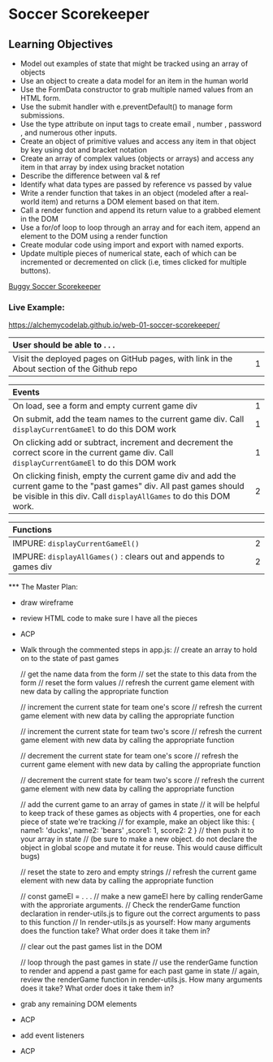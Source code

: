 # Soccer Scorekeeper

## Learning Objectives
- Model out examples of state that might be tracked using an array of objects
- Use an object to create a data model for an item in the human world
- Use the FormData  constructor to grab multiple named values from an HTML form.
- Use the submit handler with e.preventDefault() to manage form submissions.
- Use the type attribute on input tags to create email , number , password , and numerous other inputs.
- Create an object of primitive values and access any item in that object by key using dot and bracket notation
- Create an array of complex values (objects or arrays) and access any item in that array by index using bracket notation
- Describe the difference between val & ref
- Identify what data types are passed by reference vs passed by value
- Write a render function that takes in an object (modeled after a real-world item) and returns a DOM element based on that item.
- Call a render function and append its return value to a grabbed element in the DOM
- Use a for/of loop to loop through an array and for each item, append an element to the DOM using a render function
- Create modular code using import and export with named exports.
- Update multiple pieces of numerical state, each of which can be incremented or decremented on click (i.e, times clicked for multiple buttons).

[Buggy Soccer Scorekeeper](https://github.com/alchemycodelab/buggy-js-soccer-scorekeeper)

### Live Example:
https://alchemycodelab.github.io/web-01-soccer-scorekeeper/


| User should be able to . . .                                                         |             |
| :----------------------------------------------------------------------------------- | ----------: |
| Visit the deployed pages on GitHub pages, with link in the About section of the Github repo|        1 |

| Events                                                                               |             |
| :----------------------------------------------------------------------------------- | ----------: |
| On load, see a form and empty current game div                                             |        1 |
| On submit, add the team names to the current game div.  Call `displayCurrentGameEl` to do this DOM work                                   |        1 |
| On clicking add or subtract, increment and decrement the correct score in the current game div. Call `displayCurrentGameEl` to do this DOM work |     1 |
| On clicking finish, empty the current game div and add the current game to the "past games" div. All past games should be visible in this div. Call `displayAllGames` to do this DOM work. |2|

| Functions                                                              |             |
| :----------------------------------------------------------------------------------- | ----------: |
| IMPURE: `displayCurrentGameEl()` | 2|
| IMPURE: `displayAllGames()` : clears out and appends to games div |2|



*** The Master Plan:

- draw wireframe
- review HTML code to make sure I have all the pieces
- ACP
- Walk through the commented steps in app.js:
    // create an array to hold on to the state of past games

    // get the name data from the form
    // set the state to this data from the form
    // reset the form values
    // refresh the current game element with new data by calling the appropriate function

    // increment the current state for team one's score
    // refresh the current game element with new data by calling the appropriate function

     // increment the current state for team two's score
    // refresh the current game element with new data by calling the appropriate function

    // decrement the current state for team one's score
    // refresh the current game element with new data by calling the appropriate function

     // decrement the current state for team two's score
    // refresh the current game element with new data by calling the appropriate function

     // add the current game to an array of games in state
    // it will be helpful to keep track of these games as objects with 4 properties, one for each piece of state we're tracking
    // for example, make an object like this: { name1: 'ducks', name2: 'bears' ,score1: 1, score2: 2 } 
    // then push it to your array in state
    // (be sure to make a new object. do not declare the object in global scope and mutate it for reuse. This would cause difficult bugs)

    // reset the state to zero and empty strings
    // refresh the current game element with new data by calling the appropriate function
    
    // const gameEl = . . . 
    // make a new gameEl here by calling renderGame with the approriate arguments. 
    // Check the renderGame function declaration in render-utils.js to figure out the correct arguments to pass to this function 
    // In render-utils.js as yourself: How many arguments does the function take? What order does it take them in?

    // clear out the past games list in the DOM

    // loop through the past games in state
    // use the renderGame function to render and append a past game for each past game in state
    // again, review the renderGame function in render-utils.js. How many arguments does it take? What order does it take them in?


- grab any remaining DOM elements
- ACP
- add event listeners
- ACP
